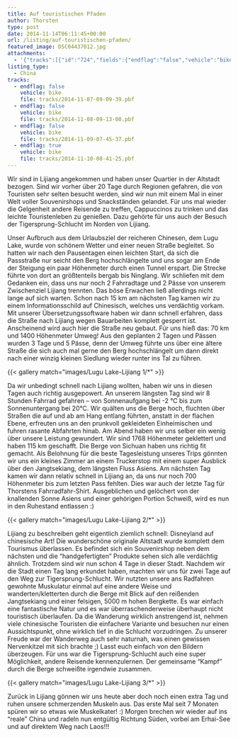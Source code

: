 ```yaml
---
title: Auf touristischen Pfaden
author: Thorsten
type: post
date: 2014-11-14T06:11:45+00:00
url: /listing/auf-touristischen-pfaden/
featured_image: DSC04437012.jpg
attachments:
  - '{"tracks":[{"id":"724","fields":{"endflag":"false","vehicle":"bike"}},{"id":"725","fields":{"endflag":"false","vehicle":"bike"}},{"id":"726","fields":{"endflag":"false","vehicle":"bike"}},{"id":"727","fields":{"endflag":"true","vehicle":"bike"}}]}'
listing_type:
  - China
tracks:
  - endflag: false
    vehicle: bike
    file: tracks/2014-11-07-09-09-39.pbf
  - endflag: false
    vehicle: bike
    file: tracks/2014-11-08-09-13-00.pbf
  - endflag: false
    vehicle: bike
    file: tracks/2014-11-09-07-45-37.pbf
  - endflag: true
    vehicle: bike
    file: tracks/2014-11-10-08-41-25.pbf
---
```

Wir sind in Lijiang angekommen und haben unser Quartier in der Altstadt bezogen. Sind wir vorher über 20 Tage durch Regionen gefahren, die von Touristen sehr selten besucht werden, sind wir nun mit einem Mal in einer Welt voller Souvenirshops und Snackständen gelandet. Für uns mal wieder die Gelgenheit andere Reisende zu treffen, Cappuccinos zu trinken und das leichte Touristenleben zu genießen. Dazu gehörte für uns auch der Besuch der Tigersprung-Schlucht im Norden von Lijiang.

Unser Aufbruch aus dem Urlaubsziel der reicheren Chinesen, dem Lugu Lake, wurde von schönem Wetter und einer neuen Straße begleitet. So hatten wir nach den Pausentagen einen leichten Start, da sich die Passstraße nur seicht den Berg hochschlängelte und uns sogar am Ende der Steigung ein paar Höhenmeter durch einen Tunnel erspart. Die Strecke führte von dort an größtenteils bergab bis Ninglang. Wir schliefen mit dem Gedanken ein, dass uns nur noch 2 Fahrradtage und 2 Pässe von unserem Zwischenziel Lijiang trennten. Das böse Erwachen ließ allerdings nicht lange auf sich warten. Schon nach 15 km am nächsten Tag kamen wir zu einem Informationsschild auf Chinesisch, welches uns verdächtig vorkam. Mit unserer Übersetzungssoftware haben wir dann schnell erfahren, dass die Straße nach Lijiang wegen Bauarbeiten komplett gesperrt ist. Anscheinend wird auch hier die Straße neu gebaut. Für uns hieß das: 70 km und 1400 Höhenmeter Umweg! Aus den geplanten 2 Tagen und Pässen wurden 3 Tage und 5 Pässe, denn der Umweg führte uns über eine ältere Straße die sich auch mal gerne den Berg hochschlängelt um dann direkt nach einer winzig kleinen Siedlung wieder runter ins Tal zu führen.

{{< gallery match="images/Lugu Lake-Lijiang 1/*" >}}

Da wir unbedingt schnell nach Lijiang wollten, haben wir uns in diesen Tagen auch richtig ausgepowert. An unserem längsten Tag sind wir 8 Stunden Fahrrad gefahren &#8211; von Sonnenaufgang bei -2 °C bis zum Sonnenuntergang bei 20°C. Wir quälten uns die Berge hoch, fluchten über Straßen die auf und ab am Hang entlang führten, anstatt in der flachen Ebene, erfreuten uns an den prunkvoll gekleideten Einheimischen und fuhren rasante Abfahrten hinab. Am Abend haben wir uns selber ein wenig über unsere Leistung gewundert. Wir sind 1768 Höhenmeter geklettert und haben 115 km geschafft. Die Berge von Sichuan haben uns richtig fit gemacht. Als Belohnung für die beste Tagesleistung unseres Trips gönnten wir uns ein kleines Zimmer an einem Truckerstop mit einem super Ausblick über den Jangtsekiang, dem längsten Fluss Asiens. Am nächsten Tag kamen wir dann relativ schnell in Lijiang an, da uns nur noch 700 Höhenmeter bis zum letzten Pass fehlten. Dies war auch der letzte Tag für Thorstens Fahrradfahr-Shirt. Ausgeblichen und gelöchert von der knallenden Sonne Asiens und einer gehörigen Portion Schweiß, wird es nun in den Ruhestand entlassen :)

{{< gallery match="images/Lugu Lake-Lijiang 2/*" >}}

Lijiang zu beschreiben geht eigentlich ziemlich schnell: Disneyland auf chinesische Art! Die wunderschöne originale Altstadt wurde komplett dem Tourismus überlassen. Es befindet sich ein Souvenirshop neben dem nächsten und die &#8220;handgefertigten&#8221; Produkte sehen sich alle verdächtig ähnlich. Trotzdem sind wir nun schon 4 Tage in dieser Stadt. Nachdem wir die Stadt einen Tag lang erkundet haben, machten wir uns für zwei Tage auf den Weg zur Tigersprung-Schlucht. Wir nutzten unsere ans Radfahren gewohnte Muskulatur einmal auf eine andere Weise und wanderten/kletterten durch die Berge mit Blick auf den reißenden Jangtsekiang und einer felsigen, 5000 m hohen Bergkette. Es war einfach eine fantastische Natur und es war überraschenderweise überhaupt nicht touristisch überlaufen. Da die Wanderung wirklich anstrengend ist, nehmen viele chinesische Touristen die einfachere Variante und besuchen nur einen Aussichtspunkt, ohne wirklich tief in die Schlucht vorzudringen. Zu unserer Freude war der Wanderweg auch sehr naturnah, was einen gewissen Nervenkitzel mit sich brachte ;) Lasst euch einfach von den Bildern überzeugen. Für uns war die Tigersprung-Schlucht auch eine super Möglichkeit, andere Reisende kennenzulernen. Der gemeinsame &#8220;Kampf&#8221; durch die Berge schweißte irgendwie zusammen.

{{< gallery match="images/Lugu Lake-Lijiang 3/*" >}}

Zurück in Lijiang gönnen wir uns heute aber doch noch einen extra Tag und ruhen unsere schmerzenden Muskeln aus. Das erste Mal seit 7 Monaten spüren wir so etwas wie Muskelkater! :) Morgen brechen wir wieder auf ins &#8220;reale&#8221; China und radeln nun entgültig Richtung Süden, vorbei am Erhai-See und auf direktem Weg nach Laos!!!